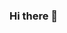 ### Hi there 👋

<!--
**kunpeng9/kunpeng9** is a ✨ _special_ ✨ repository because its `README.md` (this file) appears on your GitHub profile.

github 统计数据

[![我的 GitHub 数据](https://github-readme-stats.vercel.app/api?username=kunpeng9)]()

![](http://antzuhl.cn:4000/get/@kunpeng9.readme)

![](https://visitor-badge.glitch.me/badge?page_id=kunpeng9.readme)

![info](https://github-readme-stats.vercel.app/api?username=kunpeng9&show_icons=true&count_private=true&hide=prs&theme=dark_repocard)

# 游戏
[![](https://img.shields.io/badge/Steam-171a21?style=flat-square&logo=steam&logoColor=ffffff)](https://steamcommunity.com/id/antzuhl)

- 🔭 I’m currently working on ...
- 🌱 I’m currently learning ...
- 👯 I’m looking to collaborate on ...
- 🤔 I’m looking for help with ...
- 💬 Ask me about ...
- 📫 How to reach me: ...
- 😄 Pronouns: ...
- ⚡ Fun fact: ...
-->
